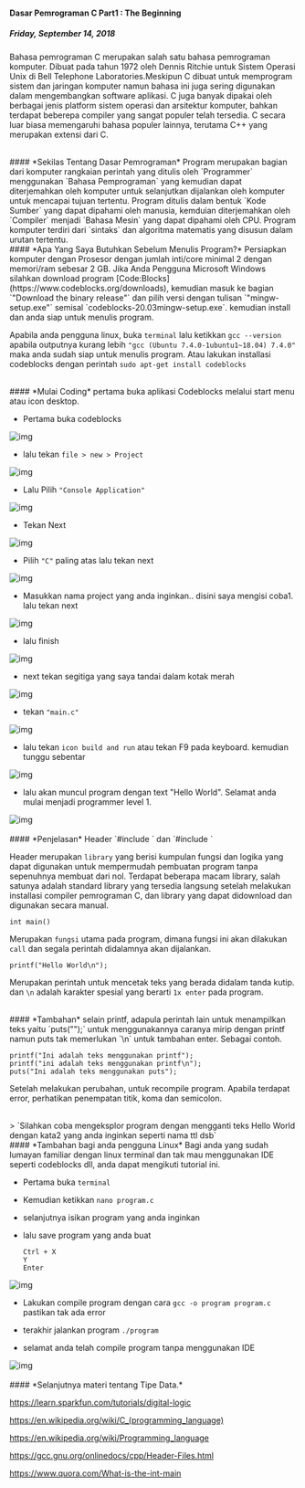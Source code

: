 #### Dasar Pemrograman C Part1 : The Beginning
##### *Friday, September 14, 2018*

Bahasa pemrograman C merupakan salah satu bahasa pemrograman komputer. Dibuat pada tahun 1972 oleh Dennis Ritchie untuk Sistem Operasi Unix di Bell Telephone 
Laboratories.Meskipun C dibuat untuk memprogram sistem dan jaringan komputer 
namun bahasa ini juga sering digunakan dalam mengembangkan software aplikasi. 
C juga banyak dipakai oleh berbagai jenis platform sistem operasi dan arsitektur 
komputer, bahkan terdapat beberepa compiler yang sangat populer telah tersedia. 
C secara luar biasa memengaruhi bahasa populer lainnya, terutama C++ yang 
merupakan extensi dari C.

<br>
#### *Sekilas Tentang Dasar Pemrograman*
Program merupakan bagian dari komputer rangkaian perintah yang ditulis oleh 
`Programmer` menggunakan `Bahasa Pemprograman` yang kemudian dapat diterjemahkan 
oleh komputer untuk selanjutkan dijalankan oleh komputer untuk mencapai tujuan 
tertentu. Program ditulis dalam bentuk `Kode Sumber` yang dapat dipahami oleh 
manusia, kemduian diterjemahkan oleh `Compiler` menjadi `Bahasa Mesin` yang dapat 
dipahami oleh CPU. Program komputer terdiri dari `sintaks` dan algoritma 
matematis yang disusun dalam urutan tertentu.

<br>
#### *Apa Yang Saya Butuhkan Sebelum Menulis Program?*
Persiapkan komputer dengan Prosesor dengan jumlah inti/core minimal 2 dengan 
memori/ram sebesar 2 GB. Jika Anda Pengguna Microsoft Windows silahkan download 
program [Code:Blocks](https://www.codeblocks.org/downloads), kemudian masuk ke 
bagian `"Download the binary release"` dan pilih versi dengan tulisan 
`"mingw-setup.exe"` semisal `codeblocks-20.03mingw-setup.exe`. kemudian install dan anda siap untuk menulis program. 

Apabila anda pengguna linux, buka `terminal` lalu ketikkan 
`gcc --version` apabila outputnya kurang lebih 
`"gcc (Ubuntu 7.4.0-1ubuntu1~18.04) 7.4.0"` maka anda sudah siap untuk menulis 
program. Atau lakukan installasi codeblocks dengan perintah 
`sudo apt-get install codeblocks`

<br>
#### *Mulai Coding*
pertama buka aplikasi Codeblocks melalui start menu atau icon desktop.

* Pertama buka codeblocks
<div class="row">
    <div class="col-sm-2"></div>
    <div class="col-sm-8">
        <div class="img-thumbnail">
            <img class="img-fluid" loading="lazy" src="./posts/2018-09-14-dasar-pemrograman-c-part1-the-beginning/1.jpg" alt="img">
        </div>
    </div>
    <div class="col-sm-2"></div>
</div>

* lalu tekan `file > new > Project`
<div class="row">
    <div class="col-sm-2"></div>
    <div class="col-sm-8">
        <div class="img-thumbnail">
            <img class="img-fluid" loading="lazy" src="./posts/2018-09-14-dasar-pemrograman-c-part1-the-beginning/2.jpg" alt="img">
        </div>
    </div>
    <div class="col-sm-2"></div>
</div>

* Lalu Pilih `"Console Application"`
<div class="row">
    <div class="col-sm-2"></div>
    <div class="col-sm-8">
        <div class="img-thumbnail">
            <img class="img-fluid" loading="lazy" src="./posts/2018-09-14-dasar-pemrograman-c-part1-the-beginning/3.jpg" alt="img">
        </div>
    </div>
    <div class="col-sm-2"></div>
</div>

* Tekan Next
<div class="row">
    <div class="col-sm-2"></div>
    <div class="col-sm-8">
        <div class="img-thumbnail">
            <img class="img-fluid" loading="lazy" src="./posts/2018-09-14-dasar-pemrograman-c-part1-the-beginning/4.jpg" alt="img">
        </div>
    </div>
    <div class="col-sm-2"></div>
</div>

* Pilih `"C"` paling atas lalu tekan next
<div class="row">
    <div class="col-sm-2"></div>
    <div class="col-sm-8">
        <div class="img-thumbnail">
            <img class="img-fluid" loading="lazy" src="./posts/2018-09-14-dasar-pemrograman-c-part1-the-beginning/5.jpg" alt="img">
        </div>
    </div>
    <div class="col-sm-2"></div>
</div>

* Masukkan nama project yang anda inginkan.. disini saya mengisi coba1. lalu tekan next
<div class="row">
    <div class="col-sm-2"></div>
    <div class="col-sm-8">
        <div class="img-thumbnail">
            <img class="img-fluid" loading="lazy" src="./posts/2018-09-14-dasar-pemrograman-c-part1-the-beginning/6.jpg" alt="img">
        </div>
    </div>
    <div class="col-sm-2"></div>
</div>

* lalu finish
<div class="row">
    <div class="col-sm-2"></div>
    <div class="col-sm-8">
        <div class="img-thumbnail">
            <img class="img-fluid" loading="lazy" src="./posts/2018-09-14-dasar-pemrograman-c-part1-the-beginning/7.jpg" alt="img">
        </div>
    </div>
    <div class="col-sm-2"></div>
</div>

* next tekan segitiga yang saya tandai dalam kotak merah
<div class="row">
    <div class="col-sm-2"></div>
    <div class="col-sm-8">
        <div class="img-thumbnail">
            <img class="img-fluid" loading="lazy" src="./posts/2018-09-14-dasar-pemrograman-c-part1-the-beginning/8.jpg" alt="img">
        </div>
    </div>
    <div class="col-sm-2"></div>
</div>

* tekan `"main.c"`
<div class="row">
    <div class="col-sm-2"></div>
    <div class="col-sm-8">
        <div class="img-thumbnail">
            <img class="img-fluid" loading="lazy" src="./posts/2018-09-14-dasar-pemrograman-c-part1-the-beginning/9.jpg" alt="img">
        </div>
    </div>
    <div class="col-sm-2"></div>
</div>
 
* lalu tekan `icon build and run` atau tekan F9 pada keyboard. kemudian tunggu sebentar
<div class="row">
    <div class="col-sm-2"></div>
    <div class="col-sm-8">
        <div class="img-thumbnail">
            <img class="img-fluid" loading="lazy" src="./posts/2018-09-14-dasar-pemrograman-c-part1-the-beginning/10.jpg" alt="img">
        </div>
    </div>
    <div class="col-sm-2"></div>
</div>

* lalu akan muncul program dengan text "Hello World". Selamat anda mulai menjadi programmer level 1.
<div class="row">
    <div class="col-sm-2"></div>
    <div class="col-sm-8">
        <div class="img-thumbnail">
            <img class="img-fluid" loading="lazy" src="./posts/2018-09-14-dasar-pemrograman-c-part1-the-beginning/11.jpg" alt="img">
        </div>
    </div>
    <div class="col-sm-2"></div>
</div>

<br>
#### *Penjelasan*
Header `#include <stdio.h>` dan `#include <stdlib.h>`

Header merupakan `library` yang berisi kumpulan fungsi dan logika yang 
dapat digunakan untuk mempermudah pembuatan program tanpa sepenuhnya 
membuat dari nol. Terdapat beberapa macam library, salah satunya adalah 
standard library yang tersedia langsung setelah melakukan installasi 
compiler pemrograman C, dan library yang dapat didownload dan digunakan 
secara manual.

`int main()`

Merupakan `fungsi` utama pada program, dimana fungsi ini akan dilakukan `call` 
dan segala perintah didalamnya akan dijalankan.

`printf("Hello World\n");`

Merupakan perintah untuk mencetak teks yang berada didalam tanda kutip. dan 
`\n` adalah karakter spesial yang berarti `1x enter` pada program.

<br>
#### *Tambahan*
selain printf, adapula perintah lain untuk menampilkan teks yaitu `puts("");` 
untuk menggunakannya caranya mirip dengan printf namun puts tak memerlukan `\n` 
untuk tambahan enter. Sebagai contoh.

```
printf("Ini adalah teks menggunakan printf");
printf("ini adalah teks menggunakan printf\n");
puts("Ini adalah teks menggunakan puts");
```

Setelah melakukan perubahan, untuk recompile program. Apabila terdapat error, 
perhatikan penempatan titik, koma dan semicolon. 

<br>
> `Silahkan coba mengeksplor program dengan mengganti teks Hello World dengan kata2 yang anda inginkan seperti nama ttl dsb`

<br>
#### *Tambahan bagi anda pengguna Linux*
Bagi anda yang sudah lumayan familiar dengan linux terminal dan tak mau menggunakan IDE seperti codeblocks dll, anda dapat mengikuti tutorial ini.

* Pertama buka `terminal`

* Kemudian ketikkan `nano program.c`

* selanjutnya isikan program yang anda inginkan

* lalu save program yang anda buat
	```
	Ctrl + X
	Y
	Enter
	```
<div class="row">
	<div class="col-sm-2"></div>
	<div class="col-sm-8">
		<div class="img-thumbnail">
			<img class="img-fluid" loading="lazy" src="./posts/2018-09-14-dasar-pemrograman-c-part1-the-beginning/12.jpg" alt="img">
		</div>
	</div>
	<div class="col-sm-2"></div>
</div>

* Lakukan compile program dengan cara `gcc -o program program.c` pastikan tak ada error

* terakhir jalankan program `./program`

* selamat anda telah compile program tanpa menggunakan IDE
<div class="row">
    <div class="col-sm-2"></div>
    <div class="col-sm-8">
        <div class="img-thumbnail">
            <img class="img-fluid" loading="lazy" src="./posts/2018-09-14-dasar-pemrograman-c-part1-the-beginning/13.jpg" alt="img">
        </div>
    </div>
    <div class="col-sm-2"></div>
</div>

<br>
#### *Selanjutnya materi tentang Tipe Data.*

<https://learn.sparkfun.com/tutorials/digital-logic>

<https://en.wikipedia.org/wiki/C_(programming_language)>

<https://en.wikipedia.org/wiki/Programming_language>

<https://gcc.gnu.org/onlinedocs/cpp/Header-Files.html>

<https://www.quora.com/What-is-the-int-main>

